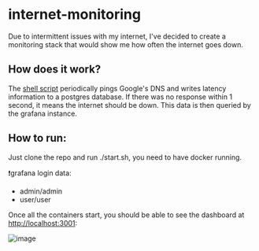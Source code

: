 # internet-monitoring

Due to intermittent issues with my internet, I've decided to create a monitoring stack that would show me how often the internet goes down.

## How does it work?
The [shell script](/script/run.sh) periodically pings Google's DNS and writes latency information to a postgres database. If there was no response within 1 second, it means the internet should be down.
This data is then queried by the grafana instance.

## How to run:
Just clone the repo and run ./start.sh, you need to have docker running.

❗grafana login data:
- admin/admin
- user/user

Once all the containers start, you should be able to see the dashboard at [http://localhost:3001](http://localhost:3001):


![image](https://github.com/TomasMrkva/internet-monitoring/assets/57423011/12dfb687-3815-4ec7-8062-21f7e8a4af79)

